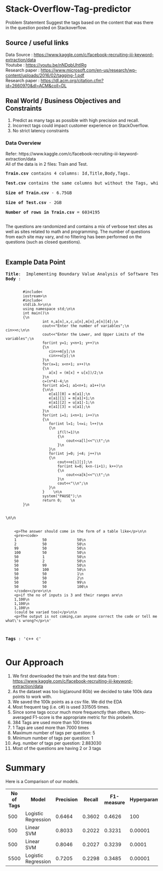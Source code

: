 # Stack-Overflow-Tag-predictor
 Problem Statemtent Suggest the tags based on the content that was there in the question posted on Stackoverflow.
<h2> Source / useful links </h2>

Data Source : https://www.kaggle.com/c/facebook-recruiting-iii-keyword-extraction/data <br>
Youtube : https://youtu.be/nNDqbUhtIRg <br>
Research paper : https://www.microsoft.com/en-us/research/wp-content/uploads/2016/02/tagging-1.pdf <br>
Research paper : https://dl.acm.org/citation.cfm?id=2660970&dl=ACM&coll=DL

<h2> Real World / Business Objectives and Constraints </h2>

1. Predict as many tags as possible with high precision and recall.
2. Incorrect tags could impact customer experience on StackOverflow.
3. No strict latency constraints

<h3> Data Overview </h3>
Refer: https://www.kaggle.com/c/facebook-recruiting-iii-keyword-extraction/data
<br>
All of the data is in 2 files: Train and Test.<br />
<pre>
<b>Train.csv</b> contains 4 columns: Id,Title,Body,Tags.<br />
<b>Test.csv</b> contains the same columns but without the Tags, which you are to predict.<br />
<b>Size of Train.csv</b> - 6.75GB<br />
<b>Size of Test.csv</b> - 2GB<br />
<b>Number of rows in Train.csv</b> = 6034195<br />
</pre>
The questions are randomized and contains a mix of verbose text sites as well as sites related to math and programming. The number of questions from each site may vary, and no filtering has been performed on the questions (such as closed questions).<br />
<br />
<h2>Example Data Point</h2>

<pre>
<b>Title</b>:  Implementing Boundary Value Analysis of Software Testing in a C++ program?
<b>Body </b>: <pre><code>
        #include&lt;
        iostream&gt;\n
        #include&lt;
        stdlib.h&gt;\n\n
        using namespace std;\n\n
        int main()\n
        {\n
                 int n,a[n],x,c,u[n],m[n],e[n][4];\n         
                 cout&lt;&lt;"Enter the number of variables";\n         cin&gt;&gt;n;\n\n         
                 cout&lt;&lt;"Enter the Lower, and Upper Limits of the variables";\n         
                 for(int y=1; y&lt;n+1; y++)\n         
                 {\n                 
                    cin&gt;&gt;m[y];\n                 
                    cin&gt;&gt;u[y];\n         
                 }\n         
                 for(x=1; x&lt;n+1; x++)\n         
                 {\n                 
                    a[x] = (m[x] + u[x])/2;\n         
                 }\n         
                 c=(n*4)-4;\n         
                 for(int a1=1; a1&lt;n+1; a1++)\n         
                 {\n\n             
                    e[a1][0] = m[a1];\n             
                    e[a1][1] = m[a1]+1;\n             
                    e[a1][2] = u[a1]-1;\n             
                    e[a1][3] = u[a1];\n         
                 }\n         
                 for(int i=1; i&lt;n+1; i++)\n         
                 {\n            
                    for(int l=1; l&lt;=i; l++)\n            
                    {\n                 
                        if(l!=1)\n                 
                        {\n                    
                            cout&lt;&lt;a[l]&lt;&lt;"\\t";\n                 
                        }\n            
                    }\n            
                    for(int j=0; j&lt;4; j++)\n            
                    {\n                
                        cout&lt;&lt;e[i][j];\n                
                        for(int k=0; k&lt;n-(i+1); k++)\n                
                        {\n                    
                            cout&lt;&lt;a[k]&lt;&lt;"\\t";\n               
                        }\n                
                        cout&lt;&lt;"\\n";\n            
                    }\n        
                 }    \n\n        
                 system("PAUSE");\n        
                 return 0;    \n
        }\n
        </code></pre>\n\n
        <p>The answer should come in the form of a table like</p>\n\n
        <pre><code>       
        1            50              50\n       
        2            50              50\n       
        99           50              50\n       
        100          50              50\n       
        50           1               50\n       
        50           2               50\n       
        50           99              50\n       
        50           100             50\n       
        50           50              1\n       
        50           50              2\n       
        50           50              99\n       
        50           50              100\n
        </code></pre>\n\n
        <p>if the no of inputs is 3 and their ranges are\n
        1,100\n
        1,100\n
        1,100\n
        (could be varied too)</p>\n\n
        <p>The output is not coming,can anyone correct the code or tell me what\'s wrong?</p>\n'
<b>Tags </b>: 'c++ c'
</pre>

<h1>Our Approach</h1>

1. We first downloaded the train and the test data from : https://www.kaggle.com/c/facebook-recruiting-iii-keyword-extraction/data
2. As the dataset was too big(around 8Gb) we decided to take 100k data points to work with.
3. We saved the 100k points as a csv file. We did the EDA
4. Most frequent tag (i.e. c#) is used 331505 times.
5. Since some tags occur much more frequenctly than others, Micro-averaged F1-score is the appropriate metric for this probelm.
6. 384 Tags are used more than 100 times
7. 1 Tags are used more than 7000 times
8. Maximum number of tags per question: 5
9. Minimum number of tags per question: 1
10. Avg. number of tags per question: 2.883030
11. Most of the questions are having 2 or 3 tags

<h1>Summary</h1>
<p>Here is a Comparison of our models.</p>


<table style="width:100%">
  <tr>
    <th>No of Tags</th>
    <th>Model</th>
    <th>Precision</th>
     <th>Recall</th>
      <th>F1-measure</th>
      <th>Hyperparameter</th>
      
      
  </tr>
  <tr>
    <td>500</td>
    <td>Logistic Regression</td>
    <td>0.6464</td>
    <td>0.3602</td>
    <td>0.4626</td>
    <td>100</td>
  </tr>
   <tr>
    <td>500</td>
    <td>Linear SVM</td>
    <td>0.8033</td>
    <td>0.2022</td>
    <td>0.3231</td>
    <td>0.00001</td>
  </tr>
  </tr>
   <tr>
    <td>500</td>
    <td>Linear SVM</td>
    <td>0.8046</td>
    <td>0.2027</td>
    <td>0.3239</td>
    <td>0.0001</td>
  </tr>
  <tr>
    <td>5500</td>
    <td>Logistic Regression</td>
    <td>0.7205</td>
    <td>0.2298</td>
    <td> 0.3485</td>
    <td>0.00001</td>
  </tr>
</table> 
